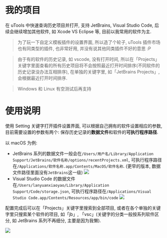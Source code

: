 # 我的项目

在 uTools 中快速查询历史项目并打开, 支持 JetBrains, Visual Studio Code, 后续会继续增加其他软件, 如 Xcode VS Eclipse 等, 目前以我常用的软件为主.

> 为了玩一下自定义模板插件的设置界面, 所以造了个轮子, uTools 插件市场也有同类型的插件, 也非常好用, 并没有说其他同类插件不好的意思 :P


> 由于有的软件的历史记录, 如 vscode, 没有打开时间, 所以在「Projects」关键字里面查看的所有历史项目将不会按照最近打开时间排序(不同软件的历史记录没办法互相排序), 在单独的关键字里, 如「JetBrains Projects」, 会根据最近打开时间排序.


> Windows 和 Linux 有空测试后再支持

# 使用说明

使用 Setting 关键字打开插件设置界面, 可以根据自己拥有的软件设置相应的参数, 目前需要设置的参数有两个: 保存历史记录的**数据文件**和软件的**可执行程序路径**.

以 macOS 为例:

- JetBrains 系列的数据文件一般会在`/Users/用户名/Library/Application Support/JetBrains/软件名称/options/recentProjects.xml`,
  可执行程序路径在`/Applications/软件名称.app/Contents/MacOS/软件名称`. (更早的版本, 数据文件路径里面没有`JetBrains`这一级)
  ![](https://z3.ax1x.com/2021/08/04/fktJsJ.png)
- Visual Studio Code 的数据文件在`/Users/lanyuanxiaoyao/Library/Application Support/Code/storage.json`,
  可执行程序路径在`/Applications/Visual Studio Code.app/Contents/Resources/app/bin/code`
  ![](https://z3.ax1x.com/2021/08/04/fktRot.png)

配置完成后可以在「Projects」关键字里搜索到全部项目, 或者在各个单独的关键字里只搜索某个软件的项目, 如「jb」, 「vsc」(关键字的分类一般按系列软件区分, 如 JetBrains 系列不再细分, 主要是因为我懒).

![](https://z3.ax1x.com/2021/08/04/fkUt4x.png)
